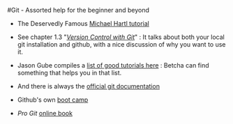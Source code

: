 #Git - Assorted help for the beginner and beyond

* The Deservedly Famous [Michael Hartl tutorial](http://ruby.railstutorial.org/ruby-on-rails-tutorial-book)

* See chapter 1.3 "_[Version Control with Git](http://shop.oreilly.com/product/9780596520137.do)_"
: It talks about both your local git installation and github, with a nice discussion of why you want to use it.

* Jason Gube compiles a [list of good tutorials here](http://sixrevisions.com/resources/git-tutorials-beginners)
: Betcha can find something that helps you in that list.

* And there is always the [official git documentation](http://git.scm.com/documentation)

* Github's own [boot camp](https://help//github.com/categories/54/articles)

* _Pro Git_ [online book](http://git-scm.com/book)